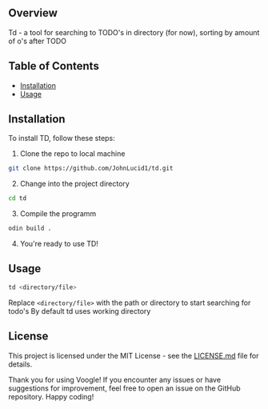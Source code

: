 ## Overview

Td - a tool for searching to TODO's in directory (for now), sorting by amount of o's after TODO

## Table of Contents

- [Installation](#installation)
- [Usage](#usage)

## Installation
To install TD, follow these steps:
1. Clone the repo to local machine
```bash
git clone https://github.com/JohnLucid1/td.git
```
2. Change into the project directory
```bash
cd td
```

3. Compile the programm
```bash
odin build .
```
4. You're ready to use TD!

## Usage
```bash
td <directory/file>
```
Replace `<directory/file>` with the path or directory to start searching for todo's
By default td uses working directory

## License

This project is licensed under the MIT License - see the [LICENSE.md](LICENSE.md) file for details.

Thank you for using Voogle! If you encounter any issues or have suggestions for improvement, feel free to open an issue on the GitHub repository. Happy coding!